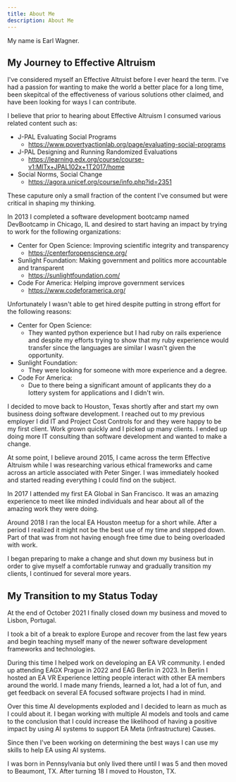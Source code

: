 ```yaml
---
title: About Me
description: About Me
---
```


My name is Earl Wagner.

## My Journey to Effective Altruism

I've considered myself an Effective Altruist before I ever heard the term. I've had a passion for wanting to make the world a better place for a long time, been skepitcal of the effectiveness of various solutions other claimed, and have been looking for ways I can contribute.

I believe that prior to hearing about Effective Altruism I consumed various related content such as:

- J-PAL Evaluating Social Programs
  - https://www.povertyactionlab.org/page/evaluating-social-programs
- J-PAL Designing and Running Randomized Evaluations
  - https://learning.edx.org/course/course-v1:MITx+JPAL102x+1T2017/home
- Social Norms, Social Change
  - https://agora.unicef.org/course/info.php?id=2351

These caputure only a small fraction of the content I've consumed but were critical in shaping my thinking.

In 2013 I completed a software development bootcamp named DevBootcamp in Chicago, IL and desired to start having an impact by trying to work for the following organizations:

- Center for Open Science: Improving scientific integrity and transparency
  - https://centerforopenscience.org/
- Sunlight Foundation: Making government and politics more accountable and transparent
  - https://sunlightfoundation.com/
- Code For America: Helping improve government services
  - https://www.codeforamerica.org/

Unfortunately I wasn't able to get hired despite putting in strong effort for the following reasons:

- Center for Open Science:
  - They wanted python experience but I had ruby on rails experience and despite my efforts trying to show that my ruby experience would transfer since the languages are similar I wasn't given the opportunity.
- Sunlight Foundation:
  - They were looking for someone with more experience and a degree.
- Code For America:
  - Due to there being a significant amount of applicants they do a lottery system for applications and I didn't win.

I decided to move back to Houston, Texas shortly after and start my own business doing software development. I reached out to my previous employer I did IT and Project Cost Controls for and they were happy to be my first client. Work grown quickly and I picked up many clients. I ended up doing more IT consulting than software development and wanted to make a change.

At some point, I believe around 2015, I came across the term Effective Altruism while I was researching various ethical frameworks and came across an article associated with Peter Singer. I was immediately hooked and started reading everything I could find on the subject.

In 2017 I attended my first EA Global in San Francisco. It was an amazing experience to meet like minded individuals and hear about all of the amazing work they were doing.

Around 2018 I ran the local EA Houston meetup for a short while. After a period I realized it might not be the best use of my time and stepped down. Part of that was from not having enough free time due to being overloaded with work.

I began preparing to make a change and shut down my business but in order to give myself a comfortable runway and gradually transition my clients, I continued for several more years.

## My Transition to my Status Today

At the end of October 2021 I finally closed down my business and moved to Lisbon, Portugal.

I took a bit of a break to explore Europe and recover from the last few years and begin teaching myself many of the newer software development frameworks and technologies.

During this time I helped work on developing an EA VR community. I ended up attending EAGX Prague in 2022 and EAG Berlin in 2023. In Berlin I hosted an EA VR Experience letting people interact with other EA members around the world. I made many friends, learned a lot, had a lot of fun, and get feedback on several EA focused software projects I had in mind.

Over this time AI developments exploded and I decided to learn as much as I could about it. I began working with multiple AI models and tools and came to the conclusion that I could increase the likelihood of having a positive impact by using AI systems to support EA Meta (infrastructure) Causes.

Since then I've been working on determining the best ways I can use my skills to help EA using AI systems.

I was born in Pennsylvania but only lived there until I was 5 and then moved to Beaumont, TX. After turning 18 I moved to Houston, TX.
